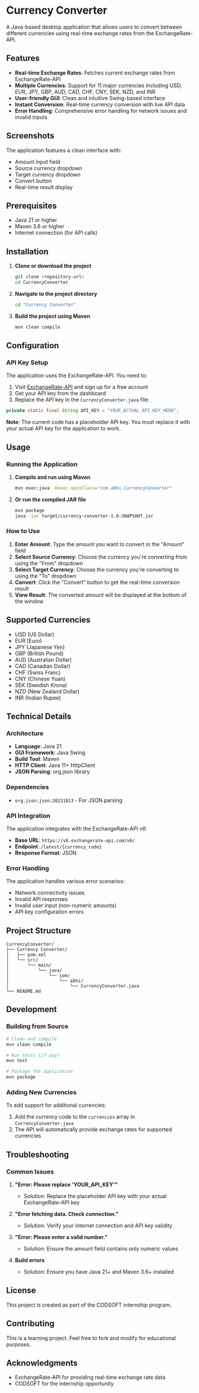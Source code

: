 # Currency Converter

A Java-based desktop application that allows users to convert between different currencies using real-time exchange rates from the ExchangeRate-API.

## Features

- **Real-time Exchange Rates**: Fetches current exchange rates from ExchangeRate-API
- **Multiple Currencies**: Support for 11 major currencies including USD, EUR, JPY, GBP, AUD, CAD, CHF, CNY, SEK, NZD, and INR
- **User-friendly GUI**: Clean and intuitive Swing-based interface
- **Instant Conversion**: Real-time currency conversion with live API data
- **Error Handling**: Comprehensive error handling for network issues and invalid inputs

## Screenshots

The application features a clean interface with:
- Amount input field
- Source currency dropdown
- Target currency dropdown
- Convert button
- Real-time result display

## Prerequisites

- Java 21 or higher
- Maven 3.6 or higher
- Internet connection (for API calls)

## Installation

1. **Clone or download the project**
   ```bash
   git clone <repository-url>
   cd CurrencyConverter
   ```

2. **Navigate to the project directory**
   ```bash
   cd "Currency Converter"
   ```

3. **Build the project using Maven**
   ```bash
   mvn clean compile
   ```

## Configuration

### API Key Setup

The application uses the ExchangeRate-API. You need to:

1. Visit [ExchangeRate-API](https://www.exchangerate-api.com/) and sign up for a free account
2. Get your API key from the dashboard
3. Replace the API key in the `CurrencyConverter.java` file:

```java
private static final String API_KEY = "YOUR_ACTUAL_API_KEY_HERE";
```

**Note**: The current code has a placeholder API key. You must replace it with your actual API key for the application to work.

## Usage

### Running the Application

1. **Compile and run using Maven**
   ```bash
   mvn exec:java -Dexec.mainClass="com.abhi.CurrencyConverter"
   ```

2. **Or run the compiled JAR file**
   ```bash
   mvn package
   java -jar target/currency-converter-1.0-SNAPSHOT.jar
   ```

### How to Use

1. **Enter Amount**: Type the amount you want to convert in the "Amount" field
2. **Select Source Currency**: Choose the currency you're converting from using the "From" dropdown
3. **Select Target Currency**: Choose the currency you're converting to using the "To" dropdown
4. **Convert**: Click the "Convert" button to get the real-time conversion result
5. **View Result**: The converted amount will be displayed at the bottom of the window

## Supported Currencies

- USD (US Dollar)
- EUR (Euro)
- JPY (Japanese Yen)
- GBP (British Pound)
- AUD (Australian Dollar)
- CAD (Canadian Dollar)
- CHF (Swiss Franc)
- CNY (Chinese Yuan)
- SEK (Swedish Krona)
- NZD (New Zealand Dollar)
- INR (Indian Rupee)

## Technical Details

### Architecture

- **Language**: Java 21
- **GUI Framework**: Java Swing
- **Build Tool**: Maven
- **HTTP Client**: Java 11+ HttpClient
- **JSON Parsing**: org.json library

### Dependencies

- `org.json:json:20231013` - For JSON parsing

### API Integration

The application integrates with the ExchangeRate-API v6:
- **Base URL**: `https://v6.exchangerate-api.com/v6/`
- **Endpoint**: `/latest/{currency_code}`
- **Response Format**: JSON

### Error Handling

The application handles various error scenarios:
- Network connectivity issues
- Invalid API responses
- Invalid user input (non-numeric amounts)
- API key configuration errors

## Project Structure

```
CurrencyConverter/
├── Currency Converter/
│   ├── pom.xml
│   └── src/
│       └── main/
│           └── java/
│               └── com/
│                   └── abhi/
│                       └── CurrencyConverter.java
└── README.md
```

## Development

### Building from Source

```bash
# Clean and compile
mvn clean compile

# Run tests (if any)
mvn test

# Package the application
mvn package
```

### Adding New Currencies

To add support for additional currencies:

1. Add the currency code to the `currencies` array in `CurrencyConverter.java`
2. The API will automatically provide exchange rates for supported currencies

## Troubleshooting

### Common Issues

1. **"Error: Please replace 'YOUR_API_KEY'"**
   - Solution: Replace the placeholder API key with your actual ExchangeRate-API key

2. **"Error fetching data. Check connection."**
   - Solution: Verify your internet connection and API key validity

3. **"Error: Please enter a valid number."**
   - Solution: Ensure the amount field contains only numeric values

4. **Build errors**
   - Solution: Ensure you have Java 21+ and Maven 3.6+ installed

## License

This project is created as part of the CODSOFT internship program.

## Contributing

This is a learning project. Feel free to fork and modify for educational purposes.

## Acknowledgments

- ExchangeRate-API for providing real-time exchange rate data
- CODSOFT for the internship opportunity
